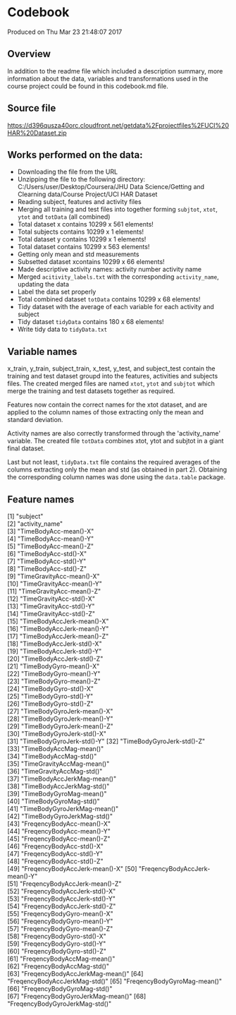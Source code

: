 # Codebook 
Produced on Thu Mar 23 21:48:07 2017 
## Overview
In addition to the readme file which included a description summary, more information about the data, variables and transformations used in the course project could be found in this codebook.md file.

## Source file
https://d396qusza40orc.cloudfront.net/getdata%2Fprojectfiles%2FUCI%20HAR%20Dataset.zip

## Works performed on the data: 
* Downloading the file from the URL 
* Unzipping the file to the following directory: C:/Users/user/Desktop/Coursera/JHU Data Science/Getting and Clearning data/Course Project/UCI HAR Dataset 
* Reading subject, features and activity files 
* Merging all training and test files into together forming `subjtot`, `xtot`, `ytot` and `totData` (all combined) 
* Total dataset x contains 10299 x 561 elements! 
* Total subjects contains 10299 x 1 elements! 
* Total dataset y contains 10299 x 1 elements! 
* Total dataset contains 10299 x 563 elements! 
* Getting only mean and std measurements 
* Subsetted dataset xcontains 10299 x 66 elements! 
* Made descriptive activity names: activity number activity name 
* Merged `acitivity_labels.txt` with the corresponding `activity_name`, updating the data 
* Label the data set properly 
* Total combined dataset `totData` contains 10299 x 68 elements! 
* Tidy dataset with the average of each variable for each activity and subject 
* Tidy dataset `tidyData` contains 180 x 68 elements! 
* Write tidy data to `tidyData.txt` 

## Variable names
x_train, y_train, subject_train, x_test, y_test, and subject_test contain the training and test dataset groupd into the features, activities and subjects files. The created merged files are named `xtot`, `ytot` and `subjtot` which merge the training and test datasets together as required.

Features now contain the correct names for the xtot dataset, and are applied to the column names of those extracting only the mean and standard deviation.

Activity names are also correctly transformed through the 'activity_name' variable. The created file `totData` combines xtot, ytot and subjtot in a giant final dataset.

Last but not least, `tidyData.txt` file contains the required averages of the columns extracting only the mean and std (as obtained in part 2). Obtaining the corresponding column names was done using the `data.table` package.

## Feature names
 [1] "subject"                       
 [2] "activity_name"                  
 [3] "TimeBodyAcc-mean()-X"          
 [4] "TimeBodyAcc-mean()-Y"           
 [5] "TimeBodyAcc-mean()-Z"           
 [6] "TimeBodyAcc-std()-X"           
 [7] "TimeBodyAcc-std()-Y"            
 [8] "TimeBodyAcc-std()-Z"            
 [9] "TimeGravityAcc-mean()-X"       
[10] "TimeGravityAcc-mean()-Y"        
[11] "TimeGravityAcc-mean()-Z"        
[12] "TimeGravityAcc-std()-X"        
[13] "TimeGravityAcc-std()-Y"         
[14] "TimeGravityAcc-std()-Z"         
[15] "TimeBodyAccJerk-mean()-X"      
[16] "TimeBodyAccJerk-mean()-Y"       
[17] "TimeBodyAccJerk-mean()-Z"      
[18] "TimeBodyAccJerk-std()-X"       
[19] "TimeBodyAccJerk-std()-Y"        
[20] "TimeBodyAccJerk-std()-Z"       
[21] "TimeBodyGyro-mean()-X"         
[22] "TimeBodyGyro-mean()-Y"         
[23] "TimeBodyGyro-mean()-Z"        
[24] "TimeBodyGyro-std()-X"          
[25] "TimeBodyGyro-std()-Y"          
[26] "TimeBodyGyro-std()-Z"           
[27] "TimeBodyGyroJerk-mean()-X"     
[28] "TimeBodyGyroJerk-mean()-Y"    
[29] "TimeBodyGyroJerk-mean()-Z"      
[30] "TimeBodyGyroJerk-std()-X"      
[31] "TimeBodyGyroJerk-std()-Y" 
[32] "TimeBodyGyroJerk-std()-Z"    
[33] "TimeBodyAccMag-mean()"         
[34] "TimeBodyAccMag-std()"   
[35] "TimeGravityAccMag-mean()"  
[36] "TimeGravityAccMag-std()"       
[37] "TimeBodyAccJerkMag-mean()"  
[38] "TimeBodyAccJerkMag-std()"      
[39] "TimeBodyGyroMag-mean()"        
[40] "TimeBodyGyroMag-std()"   
[41] "TimeBodyGyroJerkMag-mean()"    
[42] "TimeBodyGyroJerkMag-std()"     
[43] "FreqencyBodyAcc-mean()-X"    
[44] "FreqencyBodyAcc-mean()-Y"     
[45] "FreqencyBodyAcc-mean()-Z"      
[46] "FreqencyBodyAcc-std()-X"    
[47] "FreqencyBodyAcc-std()-Y"      
[48] "FreqencyBodyAcc-std()-Z"       
[49] "FreqencyBodyAccJerk-mean()-X" 
[50] "FreqencyBodyAccJerk-mean()-Y"  
[51] "FreqencyBodyAccJerk-mean()-Z"  
[52] "FreqencyBodyAccJerk-std()-X"  
[53] "FreqencyBodyAccJerk-std()-Y"   
[54] "FreqencyBodyAccJerk-std()-Z"   
[55] "FreqencyBodyGyro-mean()-X"   
[56] "FreqencyBodyGyro-mean()-Y"   
[57] "FreqencyBodyGyro-mean()-Z"     
[58] "FreqencyBodyGyro-std()-X"   
[59] "FreqencyBodyGyro-std()-Y"     
[60] "FreqencyBodyGyro-std()-Z"      
[61] "FreqencyBodyAccMag-mean()"   
[62] "FreqencyBodyAccMag-std()"      
[63] "FreqencyBodyAccJerkMag-mean()"
[64] "FreqencyBodyAccJerkMag-std()"
[65] "FreqencyBodyGyroMag-mean()"    
[66] "FreqencyBodyGyroMag-std()"     
[67] "FreqencyBodyGyroJerkMag-mean()"
[68] "FreqencyBodyGyroJerkMag-std()" 
